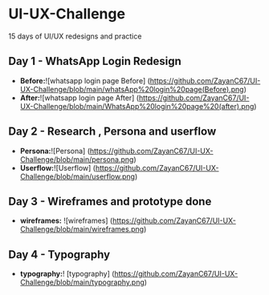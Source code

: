 # UI-UX-Challenge
15 days of UI/UX redesigns and practice

## Day 1 - WhatsApp Login Redesign
- **Before:**![whatsapp login page Before] (https://github.com/ZayanC67/UI-UX-Challenge/blob/main/whatsApp%20login%20page(Before).png)
- **After:**![whatsapp login page After] (https://github.com/ZayanC67/UI-UX-Challenge/blob/main/WhatsApp%20login%20page%20(after).png)

## Day 2 - Research , Persona and userflow 
- **Persona:**![Persona] (https://github.com/ZayanC67/UI-UX-Challenge/blob/main/persona.png)
- **Userflow:**![Userflow] (https://github.com/ZayanC67/UI-UX-Challenge/blob/main/userflow.png)

## Day 3 - Wireframes and prototype done 
- **wireframes:** ![wireframes] (https://github.com/ZayanC67/UI-UX-Challenge/blob/main/wireframes.png)

## Day 4 - Typography 
- **typography:**! [typography] (https://github.com/ZayanC67/UI-UX-Challenge/blob/main/typography.png)
